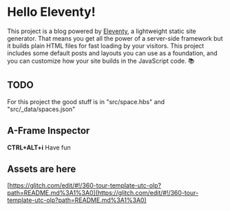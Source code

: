 # Hello Eleventy!

This project is a blog powered by [Eleventy](https://www.11ty.dev/), a lightweight static site generator. That means you get all the power of a server-side framework but it builds plain HTML files for fast loading by your visitors. This project includes some default posts and layouts you can use as a foundation, and you can customize how your site builds in the JavaScript code. 📚

## TODO

For this project the good stuff is in "src/space.hbs" and "src/_data/spaces.json"

## A-Frame Inspector

**CTRL+ALT+i**  Have fun


## Assets are here 

[https://glitch.com/edit/#!/360-tour-template-utc-olp?path=README.md%3A1%3A0](https://glitch.com/edit/#!/360-tour-template-utc-olp?path=README.md%3A1%3A0)